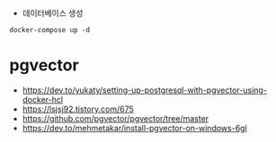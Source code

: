 - 데이터베이스 생성
```shell
docker-compose up -d
```
# pgvector 
- https://dev.to/yukaty/setting-up-postgresql-with-pgvector-using-docker-hcl
- https://lsjsj92.tistory.com/675
- https://github.com/pgvector/pgvector/tree/master
- https://dev.to/mehmetakar/install-pgvector-on-windows-6gl
